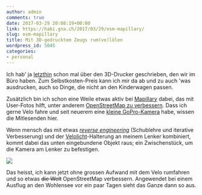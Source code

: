 ```yaml
---
author: admin
comments: true
date: 2017-03-29 20:08:19+00:00
link: https://habi.gna.ch/2017/03/29/osm-mapillary/
slug: osm-mapillary
title: Mit 3D-gedrucktem Zeugs rum(ve)lölen
wordpress_id: 5045
categories:
- personal
---
```


Ich hab' ja [letzthin](https://habi.gna.ch/2016/11/25/einfache-probleme-vollig-over-engineered/) schon mal über den 3D-Drucker geschrieben, den wir im Büro haben.
Zum Selbstkosten-Preis kann ich mir da ab und zu auch 'was ausdrucken, auch so Dinge, die nicht an den Kinderwagen passen.

Zusätzlich bin ich schon eine Weile etwas aktiv bei [Mapillary](https://www.mapillary.com) dabei, das mit User-Fotos hilft, unter anderem [OpenStreetMap zu verbessern](https://www.mapillary.com/osm).
Dass ich gerne Velo fahre und seit neuerem eine [kleine GoPro-Kamera](https://habi.gna.ch/2016/11/30/white-magic-2016/) habe, wissen die Mitlesenden hier.

Wenn mensch das mit etwas _[reverse engineering](https://github.com/habi/OpenSCAD/commits/master/smart_gopro.scad)_ (Schublehre und iterative Verbesserung) und der [Velolicht](https://smart-bike.squarespace.com/headlight-20-product-1)-Halterung an meinem Lenker kombiniert, kommt dabei das unten eingebundene Objekt raus; ein Zwischenstück, um die Kamera am Lenker zu befestigen.



![](https://habi.gna.ch/wp-content/uploads/2017/03/IMG_2760-300x300.jpg)

Das heisst, ich kann jetzt ohne grossen Aufwand mit dem Velo rumfahren und so etwas <del>die Welt</del> OpenStreetMap verbessern.
Angewendet bei einem Ausflug an den Wohlensee vor ein paar Tagen sieht das Ganze dann so aus.


